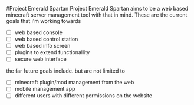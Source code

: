 #Project Emerald Spartan
Project Emerald Spartan aims to be a web based minecraft server management tool
with that in mind. These are the current goals that i'm working towards
- [ ] web based console
- [ ] web based control station
- [ ] web based info screen
- [ ] plugins to extend functionallity
- [ ] secure web interface

the far future goals include. but are not limited to
- [ ] minecraft plugin/mod management from the web
- [ ] mobile management app
- [ ] different users with different permissions on the website

